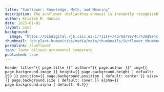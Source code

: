 ```yaml
---
title: "Sunflower: Knowledge, Myth, and Meaning"
description: The sunflower (Helianthus annuus) is instantly recognizable and widely celebrated in art and imagery, often overshadowing the plant itself. This story traces the sunflower’s cultural and visual history, revealing how its striking form helped shape myths, meanings, and botanical understanding over time.
author: Kristan M. Hanson
date: 2025-01-01
layout: post
background:
  image: "https://bibdigital.rjb.csic.es/i/?IIIF=/43/8d/9e/4c/438d9e4c-7775-4cb9-8e4d-8eb26c4a1cf0/iiif/BES_Hort_2_000140.tif/428.0550928891736,553.1346957733396,2234.3561819346573,1347.914537854157/!1102,665/0/default.jpg"
thumbnail: "gh:plant-humanities/media/main/thumbnails/Sunflower_thumbnail.jpg"
permalink: /sunflower
tags: lower oilseed ornamental temperate
published: true
---
```


`header title="{{ page.title }}" author="{{ page.author }}" img={{ page.background.image }} height={{ page.background.height | default: 250 }} position={{ page.background.position | default: center }} size={{ page.background.size | default: cover }} alpha={{ page.background.alpha | default: 0.4}}`
